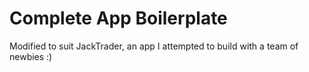 # Complete App Boilerplate

Modified to suit JackTrader, an app I attempted to build with a team of newbies :)
